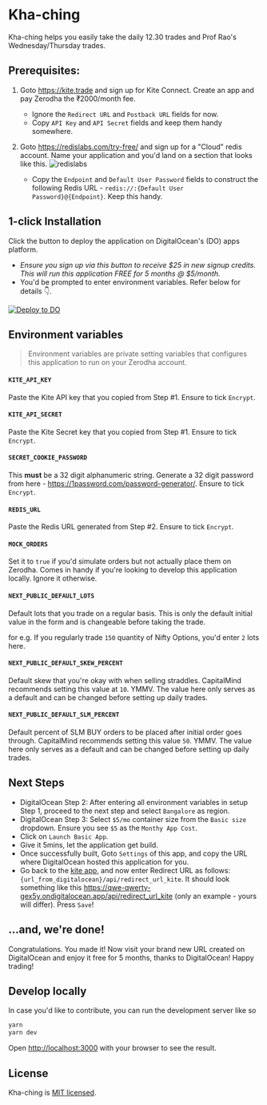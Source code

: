 # Kha-ching

Kha-ching helps you easily take the daily 12.30 trades and Prof Rao's Wednesday/Thursday trades.

## Prerequisites:

1. Goto https://kite.trade and sign up for Kite Connect. Create an app and pay Zerodha the ₹2000/month fee.

    - Ignore the `Redirect URL` and `Postback URL` fields for now.
    - Copy `API Key` and `API Secret` fields and keep them handy somewhere.

2. Goto https://redislabs.com/try-free/ and sign up for a "Cloud" redis account. Name your application and you'd land on a section that looks like this. ![redislabs](https://dl.dropbox.com/s/9dn1hduytlvr2n3/image.webp)

    - Copy the `Endpoint` and `Default User Password` fields to construct the following Redis URL - `redis://:{Default User Password}@{Endpoint}`. Keep this handy.

## 1-click Installation

Click the button to deploy the application on DigitalOcean's (DO) apps platform.

- *Ensure you sign up via this button to receive $25 in new signup credits. This will run this application FREE for 5 months @ $5/month.*
- You'd be prompted to enter environment variables. Refer below for details 👇.

[![Deploy to DO](https://www.deploytodo.com/do-btn-blue.svg)](https://cloud.digitalocean.com/apps/new?repo=https://github.com/aakashlpin/kha-ching/tree/master&refcode=d9db955b428e)

## Environment variables

> Environment variables are private setting variables that configures this application to run on your Zerodha account.


#### `KITE_API_KEY`

Paste the Kite API key that you copied from Step #1. Ensure to tick `Encrypt`.
#### `KITE_API_SECRET`

Paste the Kite Secret key that you copied from Step #1. Ensure to tick `Encrypt`.

#### `SECRET_COOKIE_PASSWORD`

This **must** be a 32 digit alphanumeric string. Generate a 32 digit password from here - https://1password.com/password-generator/. Ensure to tick `Encrypt`.

#### `REDIS_URL`

Paste the Redis URL generated from Step #2. Ensure to tick `Encrypt`.

#### `MOCK_ORDERS`

Set it to `true` if you'd simulate orders but not actually place them on Zerodha. Comes in handy if you're looking to develop this application locally. Ignore it otherwise.

#### `NEXT_PUBLIC_DEFAULT_LOTS`

Default lots that you trade on a regular basis. This is only the default initial value in the form and is changeable before taking the trade.

for e.g. If you regularly trade `150` quantity of Nifty Options, you'd enter `2` lots here.
#### `NEXT_PUBLIC_DEFAULT_SKEW_PERCENT`

Default skew that you're okay with when selling straddles. CapitalMind recommends setting this value at `10`. YMMV. The value here only serves as a default and can be changed before setting up daily trades.

#### `NEXT_PUBLIC_DEFAULT_SLM_PERCENT`

Default percent of SLM BUY orders to be placed after initial order goes through. CapitalMind recommends setting this value `50`. YMMV. The value here only serves as a default and can be changed before setting up daily trades.

## Next Steps

- DigitalOcean Step 2: After entering all environment variables in setup Step 1, proceed to the next step and select `Bangalore` as region.
- DigitalOcean Step 3: Select `$5/mo` container size from the `Basic size` dropdown. Ensure you see `$5` as the `Monthy App Cost`.
- Click on `Launch Basic App`.
- Give it 5mins, let the application get build.
- Once successfully built, Goto `Settings` of this app, and copy the URL where DigitalOcean hosted this application for you.
- Go back to the [kite app](https://kite.trade/), and now enter Redirect URL as follows: `{url_from_digitalocean}/api/redirect_url_kite`. It should look something like this https://qwe-qwerty-gex5y.ondigitalocean.app/api/redirect_url_kite (only an example - yours will differ). Press `Save`!


## ...and, we're done!

Congratulations. You made it! Now visit your brand new URL created on DigitalOcean and enjoy it free for 5 months, thanks to DigitalOcean! Happy trading!
## Develop locally

In case you'd like to contribute, you can run the development server like so

```bash
yarn
yarn dev
```

Open [http://localhost:3000](http://localhost:3000) with your browser to see the result.

## License

Kha-ching is [MIT licensed](https://github.com/aakashlpin/kha-ching/blob/master/LICENSE.md).